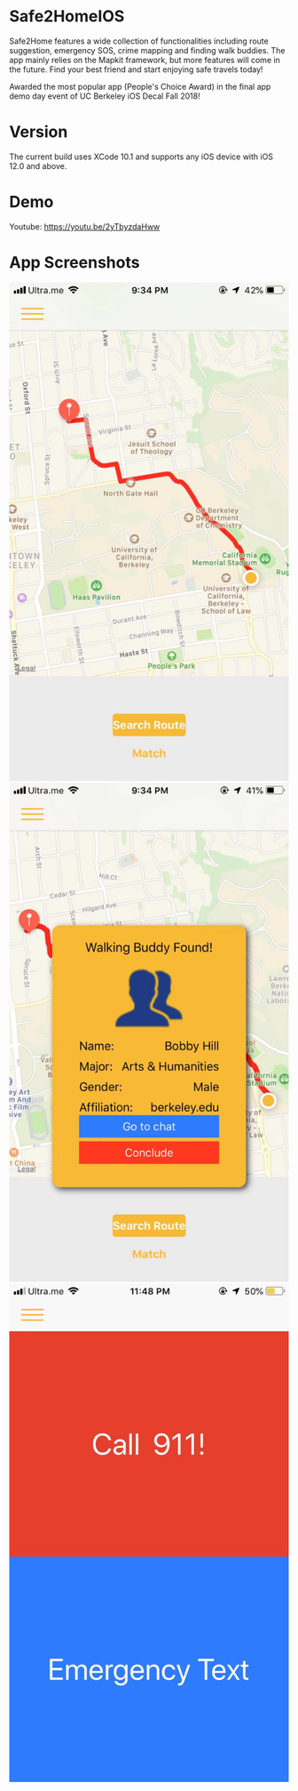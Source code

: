 # Safe2HomeIOS
Safe2Home features a wide collection of functionalities including route suggestion, emergency SOS, crime mapping and finding walk buddies. The app mainly relies on the Mapkit framework, but more features will come in the future. Find your best friend and start enjoying safe travels today!

Awarded the most popular app (People's Choice Award) in the final app demo day event of UC Berkeley iOS Decal Fall 2018!

# Version
The current build uses XCode 10.1 and supports any iOS device with iOS 12.0 and above.

# Demo
Youtube: https://youtu.be/2yTbyzdaHww

# App Screenshots

![alt text](https://github.com/Kan-Liu/Safe2HomeIOS/blob/master/4961543815313_.pic.jpg)
![alt text](https://github.com/Kan-Liu/Safe2HomeIOS/blob/master/4951543815312_.pic.jpg)
![alt text](https://github.com/Kan-Liu/Safe2HomeIOS/blob/master/331544168978_.pic.jpg)
